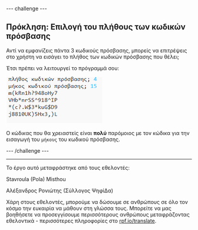 --- challenge ---
## Πρόκληση: Επιλογή του πλήθους των κωδικών πρόσβασης
Αντί να εμφανίζεις πάντα 3 κωδικούς πρόσβασης, μπορείς να επιτρέψεις στο χρήστη να εισάγει το πλήθος των κωδικών πρόσβασης που θέλει;

Έτσι πρέπει να λειτουργεί το πρόγραμμά σου:

![στιγμιότυπο οθόνης](images/passwords-choose-number.png)

Ο κώδικας που θα χρειαστείς είναι __πολύ__ παρόμοιος με τον κώδικα για την εισαγωγή του `μήκους` του κωδικού πρόσβασης.



--- /challenge ---


***
Το έργο αυτό μεταφράστηκε από τους εθελοντές:

Stavroula (Pola) Misthou

Αλέξανδρος Ρονιώτης (Σύλλογος ΨηφίΔα)

Χάρη στους εθελοντές, μπορούμε να δώσουμε σε ανθρώπους σε όλο τον κόσμο την ευκαιρία να μάθουν στη γλώσσα τους. Μπορείτε να μας βοηθήσετε να προσεγγίσουμε περισσότερους ανθρώπους μεταφράζοντας εθελοντικά - περισσότερες πληροφορίες στο [rpf.io/translate](https://rpf.io/translate).